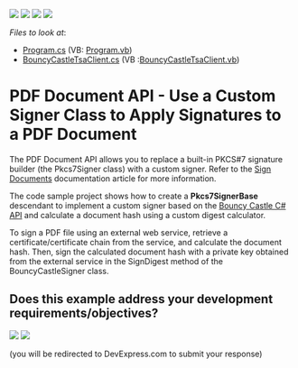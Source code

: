 <!-- default badges list -->
![](https://img.shields.io/endpoint?url=https://codecentral.devexpress.com/api/v1/VersionRange/247712953/24.2.1%2B)
[![](https://img.shields.io/badge/Open_in_DevExpress_Support_Center-FF7200?style=flat-square&logo=DevExpress&logoColor=white)](https://supportcenter.devexpress.com/ticket/details/T871584)
[![](https://img.shields.io/badge/📖_How_to_use_DevExpress_Examples-e9f6fc?style=flat-square)](https://docs.devexpress.com/GeneralInformation/403183)
[![](https://img.shields.io/badge/💬_Leave_Feedback-feecdd?style=flat-square)](#does-this-example-address-your-development-requirementsobjectives)
<!-- default badges end -->
<!-- default file list -->
*Files to look at*:
* [Program.cs](./CS/CustomSigner/Program.cs) (VB: [Program.vb](./VB/CustomSigner/Program.vb))
* [BouncyCastleTsaClient.cs](./CS/CustomSigner/BouncyCastleSigner.cs)  (VB :[BouncyCastleTsaClient.vb](./VB/CustomSigner/BouncyCastleSigner.vb))
<!-- default file list end -->

# PDF Document API - Use a Custom Signer Class to Apply Signatures to a PDF Document

The PDF Document API allows you to replace a built-in PKCS#7 signature builder (the Pkcs7Signer class) with a custom signer. Refer to the [Sign Documents](https://docs.devexpress.com/OfficeFileAPI/114623/pdf-document-api/document-security/sign-documents) documentation article for more information.

The code sample project shows how to create a **Pkcs7SignerBase** descendant to implement a custom signer based on the [Bouncy Castle C# API](https://www.bouncycastle.org/csharp/index.html) and calculate a document hash using a custom digest calculator.

To sign a PDF file using an external web service, retrieve a certificate/certificate chain from the service, and calculate the document hash. Then, sign the calculated document hash with a private key obtained from the external service in the SignDigest method of the BouncyCastleSigner class.
<!-- feedback -->
## Does this example address your development requirements/objectives?

[<img src="https://www.devexpress.com/support/examples/i/yes-button.svg"/>](https://www.devexpress.com/support/examples/survey.xml?utm_source=github&utm_campaign=pdf-document-api-custom-signer&~~~was_helpful=yes) [<img src="https://www.devexpress.com/support/examples/i/no-button.svg"/>](https://www.devexpress.com/support/examples/survey.xml?utm_source=github&utm_campaign=pdf-document-api-custom-signer&~~~was_helpful=no)

(you will be redirected to DevExpress.com to submit your response)
<!-- feedback end -->

